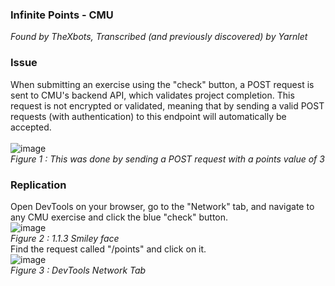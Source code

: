 ### Infinite Points - CMU
*Found by TheXbots, Transcribed (and previously discovered) by Yarnlet*

### Issue
When submitting an exercise using the "check" button, a POST request is sent to CMU's backend API, which validates project completion. This request is not encrypted or validated, meaning that by sending a valid POST requests (with authentication) to this endpoint will automatically be accepted.<br>
<br>
![image](https://github.com/splitparty/academy.cs.cmu.edu/assets/135715609/7b9c46d9-d2b7-4b4e-a80a-513078ac1d22)<br>
*Figure 1 : This was done by sending a POST request with a points value of 3*<br>

### Replication
Open DevTools on your browser, go to the "Network" tab, and navigate to any CMU exercise and click the blue "check" button.<br>
![image](https://github.com/splitparty/academy.cs.cmu.edu/assets/135715609/5cf644a4-0fa7-4ebf-96aa-eb640ebd4878)<br>
*Figure 2 : 1.1.3 Smiley face*<br>
Find the request called "/points" and click on it.<br>
![image](https://github.com/splitparty/academy.cs.cmu.edu/assets/135715609/eb7a7ccb-956f-4d2b-9c2c-ac93c914d5c2)<br>
*Figure 3 : DevTools Network Tab*<br>





